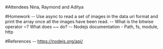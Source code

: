 #Attendees
Nina, Raymond and Aditya

#Homework
-- Use async to read a set of images in the data uri format and print the array once all the images have been read. 
-- What is the bitwise operator ~? What does ~~ do?
-- Nodejs documentation - Path, fs, module, http

#References
-- https://nodejs.org/api/